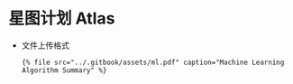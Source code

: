 # 星图计划 Atlas


- 文件上传格式
  ```
  {% file src="../.gitbook/assets/ml.pdf" caption="Machine Learning Algorithm Summary" %}
  ```
